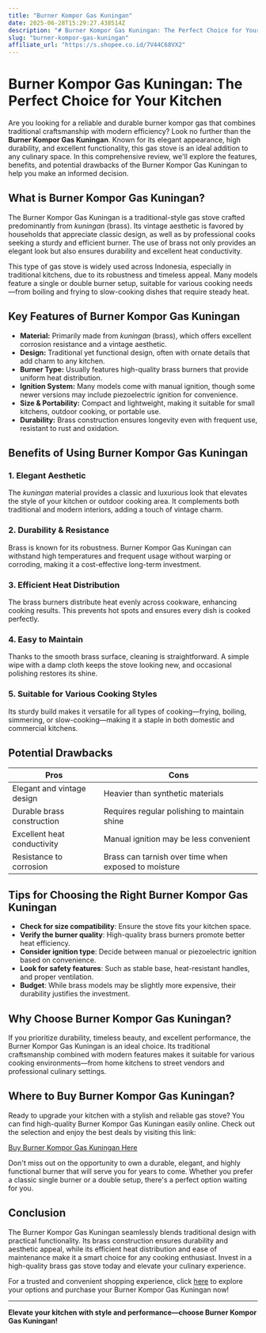 ```yaml
---
title: "Burner Kompor Gas Kuningan"
date: 2025-06-28T15:29:27.438514Z
description: "# Burner Kompor Gas Kuningan: The Perfect Choice for Your Kitchen..."
slug: "burner-kompor-gas-kuningan"
affiliate_url: "https://s.shopee.co.id/7V44C68VX2"
---
```

# Burner Kompor Gas Kuningan: The Perfect Choice for Your Kitchen

Are you looking for a reliable and durable burner kompor gas that combines traditional craftsmanship with modern efficiency? Look no further than the **Burner Kompor Gas Kuningan**. Known for its elegant appearance, high durability, and excellent functionality, this gas stove is an ideal addition to any culinary space. In this comprehensive review, we'll explore the features, benefits, and potential drawbacks of the Burner Kompor Gas Kuningan to help you make an informed decision.

## What is Burner Kompor Gas Kuningan?

The Burner Kompor Gas Kuningan is a traditional-style gas stove crafted predominantly from *kuningan* (brass). Its vintage aesthetic is favored by households that appreciate classic design, as well as by professional cooks seeking a sturdy and efficient burner. The use of brass not only provides an elegant look but also ensures durability and excellent heat conductivity.

This type of gas stove is widely used across Indonesia, especially in traditional kitchens, due to its robustness and timeless appeal. Many models feature a single or double burner setup, suitable for various cooking needs—from boiling and frying to slow-cooking dishes that require steady heat.

## Key Features of Burner Kompor Gas Kuningan

- **Material:** Primarily made from *kuningan* (brass), which offers excellent corrosion resistance and a vintage aesthetic.
- **Design:** Traditional yet functional design, often with ornate details that add charm to any kitchen.
- **Burner Type:** Usually features high-quality brass burners that provide uniform heat distribution.
- **Ignition System:** Many models come with manual ignition, though some newer versions may include piezoelectric ignition for convenience.
- **Size & Portability:** Compact and lightweight, making it suitable for small kitchens, outdoor cooking, or portable use.
- **Durability:** Brass construction ensures longevity even with frequent use, resistant to rust and oxidation.

## Benefits of Using Burner Kompor Gas Kuningan

### 1. Elegant Aesthetic

The *kuningan* material provides a classic and luxurious look that elevates the style of your kitchen or outdoor cooking area. It complements both traditional and modern interiors, adding a touch of vintage charm.

### 2. Durability & Resistance

Brass is known for its robustness. Burner Kompor Gas Kuningan can withstand high temperatures and frequent usage without warping or corroding, making it a cost-effective long-term investment.

### 3. Efficient Heat Distribution

The brass burners distribute heat evenly across cookware, enhancing cooking results. This prevents hot spots and ensures every dish is cooked perfectly.

### 4. Easy to Maintain

Thanks to the smooth brass surface, cleaning is straightforward. A simple wipe with a damp cloth keeps the stove looking new, and occasional polishing restores its shine.

### 5. Suitable for Various Cooking Styles

Its sturdy build makes it versatile for all types of cooking—frying, boiling, simmering, or slow-cooking—making it a staple in both domestic and commercial kitchens.

## Potential Drawbacks

| Pros | Cons |
|---|---|
| Elegant and vintage design | Heavier than synthetic materials |
| Durable brass construction | Requires regular polishing to maintain shine |
| Excellent heat conductivity | Manual ignition may be less convenient |
| Resistance to corrosion | Brass can tarnish over time when exposed to moisture |

## Tips for Choosing the Right Burner Kompor Gas Kuningan

- **Check for size compatibility**: Ensure the stove fits your kitchen space.
- **Verify the burner quality**: High-quality brass burners promote better heat efficiency.
- **Consider ignition type**: Decide between manual or piezoelectric ignition based on convenience.
- **Look for safety features**: Such as stable base, heat-resistant handles, and proper ventilation.
- **Budget**: While brass models may be slightly more expensive, their durability justifies the investment.

## Why Choose Burner Kompor Gas Kuningan?

If you prioritize durability, timeless beauty, and excellent performance, the Burner Kompor Gas Kuningan is an ideal choice. Its traditional craftsmanship combined with modern features makes it suitable for various cooking environments—from home kitchens to street vendors and professional culinary settings.

## Where to Buy Burner Kompor Gas Kuningan?

Ready to upgrade your kitchen with a stylish and reliable gas stove? You can find high-quality Burner Kompor Gas Kuningan easily online. Check out the selection and enjoy the best deals by visiting this link:

[Buy Burner Kompor Gas Kuningan Here](https://s.shopee.co.id/7V44C68VX2)

Don't miss out on the opportunity to own a durable, elegant, and highly functional burner that will serve you for years to come. Whether you prefer a classic single burner or a double setup, there's a perfect option waiting for you.

## Conclusion

The Burner Kompor Gas Kuningan seamlessly blends traditional design with practical functionality. Its brass construction ensures durability and aesthetic appeal, while its efficient heat distribution and ease of maintenance make it a smart choice for any cooking enthusiast. Invest in a high-quality brass gas stove today and elevate your culinary experience.

For a trusted and convenient shopping experience, click [here](https://s.shopee.co.id/7V44C68VX2) to explore your options and purchase your Burner Kompor Gas Kuningan now!

---

**Elevate your kitchen with style and performance—choose Burner Kompor Gas Kuningan!**